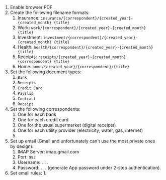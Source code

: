 1. Enable browser PDF
2. Create the following filename formats:
   1. Insurance: `insurance/{correspondent}/{created_year}-{created_month} {title}`
   2. Work: `work/{correspondent}/{created_year}-{created_month} {title}`
   3. Investment: `investment/{correspondent}/{created_year}-{created_month} {title}`
   4. Health: `health/{correspondent}/{created_year}-{created_month} {title}`
   5. Receipts: `receipts/{created_year}-{created_month} {correspondent} {title}`
   6. Home: `home/{created_year}/{correspondent}/{title}`
7. Set the following document types:
   1. `Bank`
   2. `Receipts`
   3. `Credit Card`
   4. `Payslip`
   5. `Contract`
   6. `Receipt`
3. Set the following correspondents:
   1. One for each bank
   2. One for each credit card
   3. One for the usual supermarket (digital receipts)
   4. One for each utility provider (electricity, water, gas, internet)
   5. 
3. Set up email (Gmail and unfortunately can't use the most private ones by design):
   1. IMAP Server: imap.gmail.com
   2. Port: `993`
   3. Username: `...`
   4. Password: `..`. (generate App password under 2-step authentication).
4. Set email rules:
   1. 
